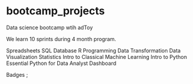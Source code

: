 # bootcamp_projects
Data science bootcamp wtih adToy

We learn 10 sprints during 4 month program.

Spreadsheets
SQL Database
R Programming
Data Transformation
Data Visualization
Statistics
Intro to Classical Machine Learning
Intro to Python
Essential Python for Data Analyst
Dashboard

Badges ; 
